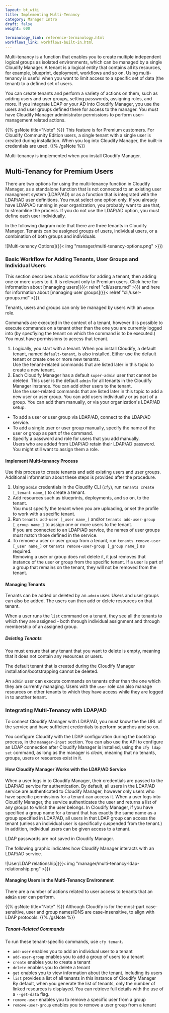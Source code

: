 ---layout: bt_wikititle: Implementing Multi-Tenancycategory: Manager Introdraft: falseweight: 600terminology_link: reference-terminology.htmlworkflows_link: workflows-built-in.html---Multi-tenancy is a function that enables you to create multiple independent logical groups as isolated environments, which can be managed by a single Cloudify Manager. A tenant is a logical entity that contains all its resources, for example, blueprint, deployment, workflows and so on. Using multi-tenancy is useful when you want to limit access to a specific set of data (the tenant) to a defined set of users.You can create tenants and perform a variety of actions on them, such as adding users and user groups, setting passwords, assigning roles, and more. If you integrate LDAP or your AD into Cloudify Manager, you use the users and user groups defined there for access to the manager. You must have Cloudify Manager administrator permissions to perform user-management related actions.{{% gsNote title="Note" %}}This feature is for Premium customers. For Cloudify Community Edition users, a single tenant with a single user is created during installation. When you log into Cloudify Manager, the built-in credentials are used.{{% /gsNote %}}Multi-tenancy is implemented when you install Cloudify Manager.## Multi-Tenancy for Premium UsersThere are two options for using the multi-tenancy function in Cloudify Manager, as a standalone function that is not connected to an existing user managment system (LDAP/AD) or as a function that is integrated with the LDAP/AD user definitions. You must select one option only. If you already have LDAP/AD running in your organization, you probably want to use that, to streamline the process. If you do not use the LDAP/AD option, you must define each user individually.In the following diagram note that there are three tenants in Cloudify Manager. Tenants can be assigned groups of users, individual users, or a combination of both groups and individuals. ![Multi-tenancy Options]({{< img "manager/multi-tenancy-options.png" >}})### Basic Workflow for Adding Tenants, User Groups and Individual UsersThis section describes a basic workflow for adding a tenant, then adding one or more users to it. It is relevant only to Premium users. Click here for information about [managing users]({{< relref "cli/users.md" >}}) and here for information about [managing user groups]({{< relref "cli/user-groups.md" >}}).Tenants, users and groups can only be managed by users with an `admin` role. Commands are executed in the context of a tenant, however it is possible to execute commands on a tenant other than the one you are currently logged into (by specfiying the tenant on which the command is to be executed.) You must have permissions to access that tenant.1. Logically, you start with a tenant. When you install Cloudify, a default tenant, named `default-tenant`, is also installed. Either use the default tenant or create one or more new tenants.    Use the tenant-related commands that are listed later in this topic to create a new tenant.2. Each Cloudify Manager has a default `super-admin` user that cannot be deleted. This user is the default `admin` for all tenants in the Cloudify Manager instance. You can add other users to the tenant.    Use the user-related commands that are listed later in this topic to add a new user or user group.  You can add users individually or as part of a group. You can add them manually, or via your organization's LDAP/AD setup.    * To add a user or user group via LDAP/AD, connect to the LDAP/AD service.  * To add a single user or user group manually, specify the name of the user or group as part of the command.    * Specify a password and role for users that you add manually.      Users who are added from LDAP/AD retain their LDAP/AD password. You might still want to assign them a role.#### Implement Multi-tenancy ProcessUse this process to create tenants and add existing users and user groups. Additional information about these steps is provided after the procedure.1. Using `admin` credentials in the Cloudify CLI (`cfy`), run `tenants create [_tenant name_]` to create a tenant.2. Add resources such as blueprints, deployments, and so on, to the tenant.      You must specify the tenant when you are uploading, or set the profile to work with a specific tenant.3. Run `tenants add-user [_user name_]` and/or `tenants add-user-group [_group name_]` to assign one or more users to the tenant.      If you are connected to an LDAP/AD service, the names of user groups must match those defined in the service.   4. To remove a user or user group from a tenant, run `tenants remove-user [_user name_]` or `tenants remove-user-group [_group name_]` as required.     Removing a user or group does not delete it, it just removes that instance of the user or group from the specific tenant. If a user is part of a group that remains on the tenant, they will not be removed from the tenant.#### Managing TenantsTenants can be added or deleted by an `admin` user. Users and user groups can also be added. The users can then add or delete resources on that tenant.When a user runs the `list` command on a tenant, they see all the tenants to which they are assigned - both through individual assignment and through membership of an assigned group.##### Deleting TenantsYou must ensure that any tenant that you want to delete is empty, meaning that it does not contain any resources or users.The default tenant that is created during the Cloudify Manager installation/bootstrapping cannot be deleted.An `admin` user can execute commands on tenants other than the one which they are currently managing. Users with the `user` role can also manage resources on other tenants to which they have access while they are logged in to another tenant.### Integrating Multi-Tenancy with LDAP/ADTo connect Cloudify Manager with LDAP/AD, you must know the the URL of the service and have sufficient credentials to perform searches and so on. You configure Cloudify with the LDAP configuration during the bootstrap process, in the `manager-input` section. You can also use the API to configure an LDAP connection after Cloudify Manager is installed, using the `cfy ldap set` command, as long as the manager is _clean_, meaning that no tenants, groups, users or resources exist in it.#### How Cloudify Manager Works with the LDAP/AD ServiceWhen a user logs in to Cloudify Manager, their credentials are passed to the LDAP/AD service for authentication. By default, all users in the LDAP/AD service are authenticated to Cloudify Manager, however only users who have specific permissions for a tenant can access it. When a user logs into Cloudify Manager, the service authenticates the user and returns a list of any groups to which the user belongs. In Cloudify Manager, if you have specified a group name for a tenant that has exactly the same name as a group specified in LDAP/AD, all users in that LDAP group can access the tenant (unless an individual user is specifically suspended from the tenant.) In addition, individual users can be given access to a tenant. LDAP passwords are not saved in Cloudify Manager.The following graphic indicates how Cloudify Manager interacts with an LDAP/AD service. ![User/LDAP relationship]({{< img "manager/multi-tenancy-ldap-relationship.png" >}})#### Managing Users in the Multi-Tenancy EnvironmentThere are a number of actions related to user access to tenants that an **`admin`** user can perform. {{% gsNote title="Note" %}}Although Cloudify is for the most-part case-sensitive, user and group names/DNS are case-insensitive, to align with LDAP protocols.{{% /gsNote %}}##### Tenant-Related CommandsTo run these tenant-specific commands, use `cfy tenant`.- `add-user` enables you to add an individual user to a tenant- `add-user-group` enables you to add a group of users to a tenant- `create` enables you to create a tenant- `delete` enables you to delete a tenant- `get` enables you to view information about the tenant, including its users- `list` provides a list of all tenants in this instance of Cloudify Manager    By default, when you generate the list of tenants, only the number of linked resources is displayed. You can retrieve full details with the use of a `--get-data` flag.- `remove-user` enables you to remove a specific user from a group- `remove-user-group` enables you to remove a user group from a tenant
